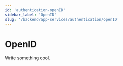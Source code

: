 ```yaml
---
id: 'authentication-openID'
sidebar_label: 'OpenID'
slug: '/backend/app-services/authentication/openID'
---
```

# OpenID

Write something cool.